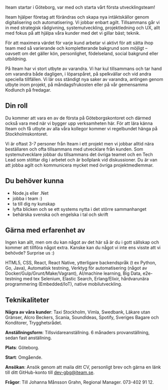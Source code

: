 Iteam startar i Göteborg, var med och starta vårt första utvecklingsteam!

Iteam hjälper företag att förändras och skapa nya intäktskällor genom digitalisering och automatisering. Vi jobbar enbart agilt. Tillsammans går vi in med strategisk rådgivning, systemutveckling, projektledning och UX, allt med fokus på att hjälpa våra kunder med det vi gillar bäst; teknik.

För att maximera värdet för varje kund arbetar vi aktivt för att sätta ihop team med så varierande och kompletterande bakgrund som möjligt – oavsett om det gäller kön, personlighet, födelseland, social bakgrund eller utbildning.

På Iteam har vi stort utbyte av varandra. Vi har kul tillsammans och tar hand om varandra både dagligen, i löparspåret, på spelkvällar och vid andra speciella tillfällen. Vi lär oss ständigt nya saker av varandra, antingen genom utbyte inom projekt, på måndagsfrukosten eller på vår gemensamma Kodlunch på fredagar.

## Din roll

Du kommer att vara en av de första på Göteborgskontoret och därmed också vara med när vi bygger upp verksamheten här. För att lära känna Iteam och få utbyte av alla våra kollegor kommer vi regelbundet hänga på Stockholmskontoret.

Vi är oftast 3-7 personer från Iteam i ett projekt men vi jobbar alltid nära beställaren och ofta tillsammans med utvecklare från kunden. Som systemutvecklare jobbar du tillsammans det övriga teamet och en Tech Lead som stöttar dig i arbetet och är bollplank vid diskussioner. Du är van att jobba agilt och kommunicera mycket med övriga projektmedlemmar.

## Du behöver kunna

* Node.js eller .Net
* jobba i team :)
* ta till dig ny kunskap 
* lyfta blicken och se ett systems nytta i det större sammanhanget
* behärska svenska och engelska i tal och skrift

## Gärna med erfarenhet av

Ingen kan allt, men om du kan något av det här så är du i gott sällskap och kommer att tillföra något extra. Kanske kan du något vi inte ens visste att vi behövde? Surprise us :)

HTML5, CSS, React, React Native, ytterligare backendspråk (t ex Python, Go, Java), Automatisk testning, Verktyg för automatisering (något av Docker/Gulp/Grunt/Make/Vagrant), AI/machine learning, Big Data, e2e-testning med tex Selenium, Elastic Search, Erlang/Elixir, hårdvarunära programmering (Embedded/IoT), native mobilutveckling.

## Teknikaliteter

**Några av våra kunder**: Taxi Stockholm, Vimla, Swedbank, Läkare utan Gränser, Alcro Beckers, Scania, SoundIdeas, Spotify, Sveriges Bagare och Konditorer, Trygghetsrådet.

**Anställningsform**: Tillsvidareanställning. 6 månaders provanställning, sedan fast anställning.

**Plats**: Göteborg.

**Start**: Omgående.

**Ansökan**: Ansök genom att maila ditt CV, personligt brev och gärna en länk till ditt GitHub-konto till [dev-gbg@iteam.se](mailto:dev-gbg@iteam.se).

**Frågor**: Till Johanna Månsson Grahn, Regional Manager. 073-402 91 12.
